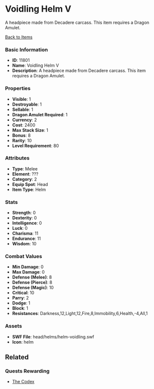 # Voidling Helm V

A headpiece made from Decadere carcass. This item requires a Dragon Amulet.

[Back to Items](../items.md)

### Basic Information

- **ID**: 11801
- **Name**: Voidling Helm V
- **Description**: A headpiece made from Decadere carcass. This item requires a Dragon Amulet.

### Properties

- **Visible**: 1
- **Destroyable**: 1
- **Sellable**: 1
- **Dragon Amulet Required**: 1
- **Currency**: 2
- **Cost**: 2400
- **Max Stack Size**: 1
- **Bonus**: 8
- **Rarity**: 10
- **Level Requirement**: 80

### Attributes

- **Type**: Melee
- **Element**: ???
- **Category**: 2
- **Equip Spot**: Head
- **Item Type**: Helm

### Stats

- **Strength**: 0
- **Dexterity**: 0
- **Intelligence**: 0
- **Luck**: 0
- **Charisma**: 11
- **Endurance**: 11
- **Wisdom**: 10

### Combat Values

- **Min Damage**: 0
- **Max Damage**: 0
- **Defense (Melee)**: 8
- **Defense (Pierce)**: 8
- **Defense (Magic)**: 10
- **Critical**: 10
- **Parry**: 2
- **Dodge**: 1
- **Block**: 1
- **Resistances**: Darkness,12,Light,12,Fire,8,Immobility,6,Health,-4,All,1

### Assets

- **SWF File**: head/helms/helm-voidling.swf
- **Icon**: helm

## Related

### Quests Rewarding

- [The Codex](../quests/1149-the-codex.md)

